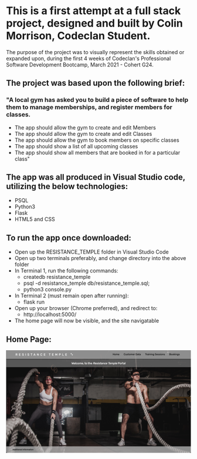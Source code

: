 # This is a first attempt at a full stack project, designed and built by Colin Morrison, Codeclan Student.

The purpose of the project was to visually represent the skills obtained or expanded upon, during the first 4 weeks of Codeclan's Professional Software Development Bootcamp, March 2021 - Cohert G24.

## The project was based upon the following brief:

### "A local gym has asked you to build a piece of software to help them to manage memberships, and register members for classes.
* The app should allow the gym to create and edit Members
* The app should allow the gym to create and edit Classes
* The app should allow the gym to book members on specific classes
* The app should show a list of all upcoming classes
* The app should show all members that are booked in for a particular class"

## The app was all produced in Visual Studio code, utilizing the below technologies:
* PSQL
* Python3
* Flask
* HTML5 and CSS

## To run the app once downloaded:
* Open up the RESISTANCE_TEMPLE folder in Visual Studio Code
* Open up two terminals preferably, and change directory into the above folder
* In Terminal 1, run the following commands:
    * createdb resistance_temple
    * psql -d resistance_temple db/resistance_temple.sql;
    * python3 console.py
* In Terminal 2 (must remain open after running):
    * flask run
* Open up your browser (Chrome preferred), and redirect to:
    * http://localhost:5000/
* The home page will now be visible, and the site navigatable


## Home Page:
![Home Page](readme_images/Home.png)